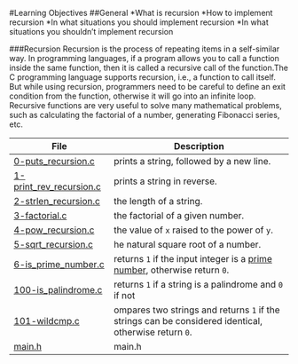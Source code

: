 #Learning Objectives
##General
*What is recursion
*How to implement recursion
*In what situations you should implement recursion
*In what situations you shouldn’t implement recursion

###Recursion
Recursion is the process of repeating items in a self-similar way. In programming languages, if a program allows you to call a function inside the same function, then it is called a recursive call of the function.The C programming language supports recursion, i.e., a function to call itself. But while using recursion, programmers need to be careful to define an exit condition from the function, otherwise it will go into an infinite loop.
Recursive functions are very useful to solve many mathematical problems, such as calculating the factorial of a number, generating Fibonacci series, etc.

| File      | Description |
| ----------- | ----------- |
| [0-puts_recursion.c](https://github.com/blackpearlRZ/alx-low_level_programming/blob/master/0x08-recursion/0-puts_recursion.c) | prints a string, followed by a new line. |
| [1-print_rev_recursion.c](https://github.com/blackpearlRZ/alx-low_level_programming/blob/master/0x08-recursion/1-print_rev_recursion.c) | prints a string in reverse. |
| [2-strlen_recursion.c](https://github.com/blackpearlRZ/alx-low_level_programming/blob/master/0x08-recursion/2-strlen_recursion.c) | the length of a string. |
| [3-factorial.c](https://github.com/blackpearlRZ/alx-low_level_programming/blob/master/0x08-recursion/3-factorial.c) |  the factorial of a given number. |
| [4-pow_recursion.c](https://github.com/blackpearlRZ/alx-low_level_programming/blob/master/0x08-recursion/4-pow_recursion.c) | the value of ``x`` raised to the power of ``y``. |
| [5-sqrt_recursion.c](https://github.com/blackpearlRZ/alx-low_level_programming/blob/master/0x08-recursion/5-sqrt_recursion.c) | he natural square root of a number. |
| [6-is_prime_number.c](https://github.com/blackpearlRZ/alx-low_level_programming/blob/master/0x08-recursion/6-is_prime_number.c) | returns ``1`` if the input integer is a [prime number](https://intranet.alxswe.com/rltoken/bjG_8Gu-_0rwbYA_tAv2Yw), otherwise return ``0``. |
| [100-is_palindrome.c](https://github.com/blackpearlRZ/alx-low_level_programming/blob/master/0x08-recursion/100-is_palindrome.c) |  returns ``1`` if a string is a palindrome and ``0`` if not|
| [101-wildcmp.c](https://github.com/blackpearlRZ/alx-low_level_programming/blob/master/0x08-recursion/101-wildcmp.c) | ompares two strings and returns ``1`` if the strings can be considered identical, otherwise return ``0``. |
| [main.h](https://github.com/blackpearlRZ/alx-low_level_programming/blob/master/0x08-recursion/main.h) | main.h |
